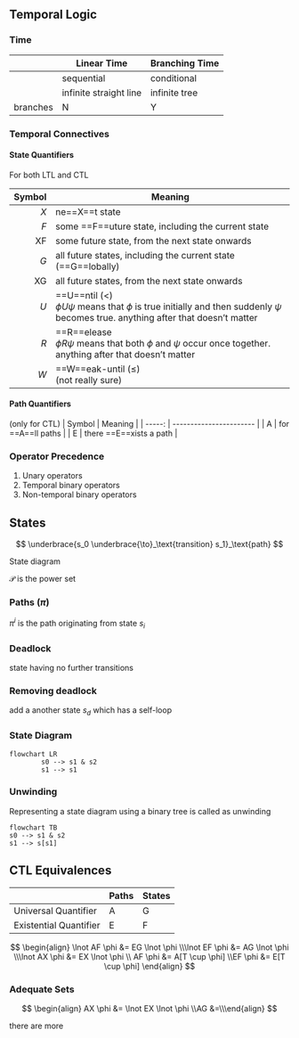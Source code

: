 ## Temporal Logic

### Time

|          | Linear Time            | Branching Time |
| -------- | ---------------------- | -------------- |
|          | sequential             | conditional    |
|          | infinite straight line | infinite tree  |
| branches | N                      | Y              |

### Temporal Connectives

#### State Quantifiers

For both LTL and CTL

| Symbol | Meaning                                                      |
| -----: | ------------------------------------------------------------ |
|    $X$ | ne==X==t state                                               |
|    $F$ | some ==F==uture state, including the current state           |
|     XF | some future state, from the next state onwards               |
|    $G$ | all future states, including the current state (==G==lobally) |
|     XG | all future states, from the next state onwards               |
|    $U$ | ==U==ntil $(<)$<br />$\phi U \psi$ means that $\phi$ is true initially and then suddenly $\psi$ becomes true. anything after that doesn’t matter |
|    $R$ | ==R==elease<br />$\phi R \psi$ means that both $\phi$ and $\psi$ occur once together. anything after that doesn’t matter |
|    $W$ | ==W==eak-until $(\le)$<br />(not really sure)                |

#### Path Quantifiers

(only for CTL)
| Symbol | Meaning                 |
| -----: | ----------------------- |
|      A | for ==A==ll paths       |
|      E | there ==E==xists a path |

### Operator Precedence

1. Unary operators
2. Temporal binary operators
3. Non-temporal binary operators

## States

$$
\underbrace{s_0 
\underbrace{\to}_\text{transition}
s_1}_\text{path}
$$

State diagram 

$\mathcal{P}$ is the power set

### Paths ($\pi$)

$\pi^i$ is the path originating from state $s_i$

### Deadlock

state having no further transitions

### Removing deadlock

add a another state $s_d$ which has a self-loop

### State Diagram

``` mermaid
flowchart LR
		s0 --> s1 & s2
		s1 --> s1
```

### Unwinding

Representing a state diagram using a binary tree is called as unwinding

``` mermaid
flowchart TB
s0 --> s1 & s2
s1 --> s[s1]
```

## CTL Equivalences

|                        | Paths | States |
| ---------------------- | ----- | ------ |
| Universal Quantifier   | A     | G      |
| Existential Quantifier | E     | F      |

$$
\begin{align}
\lnot AF \phi &= EG \lnot \phi \\\lnot EF \phi &= AG \lnot \phi \\\lnot AX \phi &= EX \lnot \phi \\
AF \phi &= A[T \cup \phi] \\EF \phi &= E[T \cup \phi]
\end{align}
$$

### Adequate Sets

$$
\begin{align}
AX \phi &= \lnot EX  \lnot \phi \\AG &=\\\end{align}
$$

there are more

